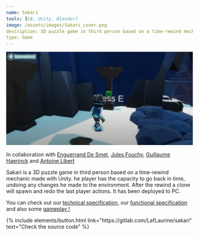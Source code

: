 ```yaml
---
name: Sakari
tools: [C#, Unity, Blender]
image: /assets/images/Sakari_cover.png
description: 3D puzzle game in third person based on a time-rewind mechanic.
type: Game
---
```


![sakari gameplay](/assets/images/sakari_gp.png)

<p>In collaboration with <a href="https://github.com/dsmtE" target="_blank">Enguerrand De Smet</a>, <a href="https://github.com/JulesFouchy" target="_blank">Jules Fouchy</a>, <a href="https://github.com/guillaume-haerinck" target="_blank">Guillaume Haerinck</a> and <a href="https://github.com/LibertAntoine" target="_blank">Antoine Libert</a></p>

<p>Sakari is a 3D puzzle game in third person based on a time-rewind mechanic made with Unity. he player has the capacity to go back in time, undoing any changes he made to the environment. After the rewind a clone will spawn and redo the last player actions. It has been deployed to PC.</p>
<p>You can check out our <a href="https://docs.google.com/document/d/12vj44lDymhJKfAKiIRpKwcfKzFnZFOHtr8iBPGJj0D4/edit?usp=sharing" target="_blank">technical specification</a>, our <a href="https://docs.google.com/document/d/1yL020lj_8zzkcGuZpvFc7pyeZzBm44wyl2Fxhvh3Eyo/edit?usp=sharing" target="_blank">functional specification</a> and also some <a href="https://drive.google.com/file/d/1Ow6sgBRzrRvtSkfvVoTcLx0lDWF3z0wt/view?usp=sharing" target="_blank">gameplay !</a>
</p>

<p class="text-center">
{% include elements/button.html link="https://gitlab.com/LafLaurine/sakari" text="Check the source code" %}
</p>
